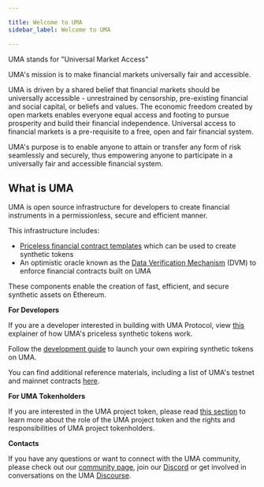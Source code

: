 ```yaml
---

title: Welcome to UMA
sidebar_label: Welcome to UMA

---
```


UMA stands for "Universal Market Access" 

UMA's mission is to make financial markets universally fair and accessible.

UMA is driven by a shared belief that financial markets should be universally accessible - unrestrained by censorship, pre-existing financial and social capital, or beliefs and values. The economic freedom created by open markets enables everyone equal access and footing to pursue prosperity and build their financial independence. Universal access to financial markets is a pre-requisite to a free, open and fair financial system. 


UMA's purpose is to enable anyone to attain or transfer any form of risk seamlessly and securely, thus empowering anyone to participate in a universally fair and accessible financial system.


## What is UMA ##

UMA is open source infrastructure for developers to create financial instruments in a permissionless, secure and efficient manner. 

This infrastructure includes:
 - [Priceless financial contract templates](getting-started/priceless-financial-contracts.md) which can be used to create synthetic tokens
 - An optimistic oracle known as the [Data Verification Mechanism](getting-started/oracle.md) (DVM) to enforce financial contracts built on UMA

These components enable the creation of fast, efficient, and secure synthetic assets on Ethereum. 

**For Developers**

If you are a developer interested in building with UMA Protocol, view [this](https://docs.umaproject.org/synthetic-tokens/what-are-synthetic-assets) explainer of how UMA's priceless synthetic tokens work.


Follow the [development guide](https://docs.umaproject.org/build-walkthrough/build-process) to launch your own expiring synthetic tokens on UMA.

You can find additional reference materials, including a list of UMA's testnet and mainnet contracts [here](https://docs.umaproject.org/dev-ref/addresses).

**For UMA Tokenholders**

If you are interested in the UMA project token, please read [this section](uma-tokenholders/uma-holders.md) to learn more about the role of the UMA project token and the rights and responsibilities of UMA project tokenholders.

**Contacts**

If you have any questions or want to connect with the UMA community, please check out our [community page](community/community-overview), join our [Discord](https//discord.umaproject.org) or get involved in conversations on the UMA [Discourse](https://discourse.umaproject.org).
